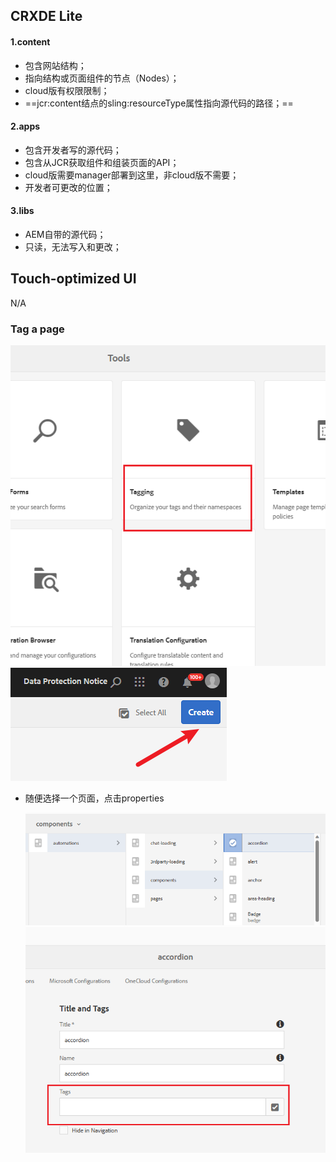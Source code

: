 ## CRXDE Lite

#### 1.content

- 包含网站结构；
- 指向结构或页面组件的节点（Nodes）；
- cloud版有权限限制；
- ==jcr:content结点的sling:resourceType属性指向源代码的路径；==

#### 2.apps

- 包含开发者写的源代码；
- 包含从JCR获取组件和组装页面的API；
- cloud版需要manager部署到这里，非cloud版不需要；
- 开发者可更改的位置；

#### 3.libs

- AEM自带的源代码；
- 只读，无法写入和更改；

## Touch-optimized UI

N/A

### Tag a page

![image](assets/20230420173533.png)
![image](assets/20230420173548.png)

- 随便选择一个页面，点击properties

  ![image](assets/20230420173739.png)
  ![image](assets/20230420173809.png)
